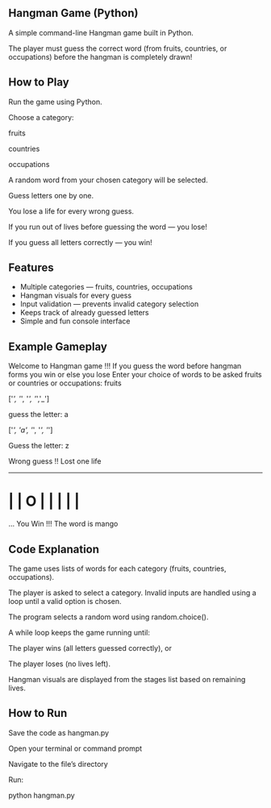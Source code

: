 ## Hangman Game (Python)

A simple command-line Hangman game built in Python.

The player must guess the correct word (from fruits, countries, or occupations) before the hangman is completely drawn!

## How to Play

Run the game using Python.

Choose a category:

fruits

countries

occupations

A random word from your chosen category will be selected.

Guess letters one by one.

You lose a life for every wrong guess.

If you run out of lives before guessing the word — you lose!

If you guess all letters correctly — you win!

## Features

* Multiple categories — fruits, countries, occupations
* Hangman visuals for every guess
* Input validation — prevents invalid category selection
* Keeps track of already guessed letters
* Simple and fun console interface

## Example Gameplay

Welcome to Hangman game !!!
If you guess the word before hangman forms you win or else you lose
Enter your choice of words to be asked fruits or countries or occupations: fruits

['_', '_', '_', '_','_']

guess the letter: a

['_', 'a', '_', '_', '_']

Guess the letter: z

Wrong guess !! Lost one life

   ------
   |    |
   O    |
        |
        |
        |
        |
   ======

...
You Win !!! The word is mango

## Code Explanation

The game uses lists of words for each category (fruits, countries, occupations).

The player is asked to select a category. Invalid inputs are handled using a loop until a valid option is chosen.

The program selects a random word using random.choice().

A while loop keeps the game running until:

The player wins (all letters guessed correctly), or

The player loses (no lives left).

Hangman visuals are displayed from the stages list based on remaining lives.

## How to Run

Save the code as hangman.py

Open your terminal or command prompt

Navigate to the file’s directory

Run:

python hangman.py
